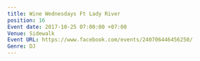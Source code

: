 ```yaml
---
title: Wine Wednesdays Ft Lady River
position: 16
Event date: 2017-10-25 07:00:00 +07:00
Venue: Sidewalk
Event URL: https://www.facebook.com/events/240706446456250/
Genre: DJ
---
```


